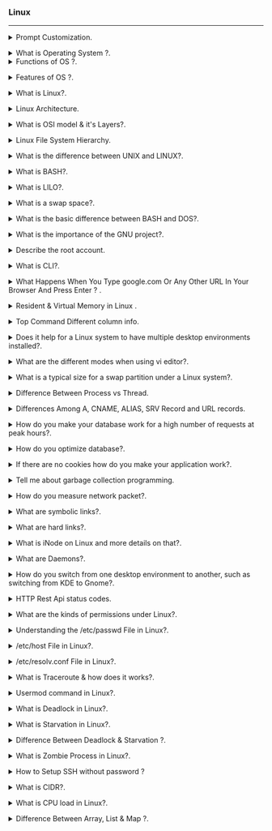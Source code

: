 ### Linux 
--------------------------------------------------------------------------------------

<details>
<summary>Prompt Customization.</code></summary><br><b>

Ubuntu
`sudo vi .bashrc` : `PS1="\[\033[01;32m\]\d \T \[\033[00m\]\$"`

Mac bash_profile file 
`export PS1="Dhirendra @\d \T $" ` & ` export PS1=”\u@\d \T $” `
</b></details>

<details>
<summary>What is Operating System ?.</code></summary><br><b>

Operating system is an interface between user and the computer hardware. The hardware of the computer cannot understand the human readable language as it works on binaries i.e. 0's and 1's. Also it is very tough for humans to understand the binary language, in such case we need an interface which can translate human language to hardware and vice-versa for effective communication. 

* <b> Types of Operating System:</b>  
  * Single User - Single Tasking Operating System  
  * Single User - Multitasking Operating System  
  * Multi User - Multitasking Operating System  
</b></details>


<details>
<summary>Functions of OS ?.</code></summary><br><b>

 OS functions may include managing memory, files, processes, I/O system & devices, security, etc.

<p align="center">
<img src="./images/OS_functions.jpg" width="800" height="300" /> 
</p>

In an operating system software performs each of the function:

- `Process management`: It helps OS to create and delete processes. It also provides mechanisms for synchronization and communication among processes.
- `Memory management`: It performs the task of allocation and de-allocation of memory space to programs in need of this resources.
- `File management`: It manages all the file-related activities such as organization storage, retrieval, naming, sharing, and protection of files.
- `Device Management`: It keeps tracks of all devices. This module also responsible for this task is known as the I/O controller. It also performs the task of allocation and de-allocation of the devices.
- `I/O System Management`: One of the main objects of any OS is to hide the peculiarities of that hardware devices from the user.
- `Secondary-Storage Management`: Systems have several levels of storage which includes primary storage, secondary storage, and cache storage. Instructions and data must be stored in primary storage or cache so that a running program can reference it.
- `Security`: it protects the data and information of a computer system against malware threat and authorized access.
- `Command interpretation`: it interprets the commands given by the and acting system resources to process that commands.
- `Networking`: A distributed system is a group of processors which do not share memory, hardware devices, or a clock. The processors communicate with one another through the network.

- `Job accounting`: Keeping track of time & resource used by various job and users.

- `Communication management`: Coordination and assignment of compilers, interpreters, and another software resource of the various users of the computer systems.

</b></details>

<details>
<summary>Features of OS ?.</code></summary><br><b>

- Protected and supervisor mode.
- Allows disk access and file systems Device drivers Networking Security.
- Program Execution.
- Memory management Virtual Memory Multitasking.
- Handling I/O operations.
- Manipulation of the file system.
- Error Detection and handling.
- Resource allocation.
- Information and Resource Protection.

</b></details>

<details>
<summary>What is Linux?.</code></summary><br><b>

Linux is an operating system based on UNIX and was first introduced by Linus Torvalds. It is based on the Linux Kernel and can run on different hardware platforms manufactured by Intel, MIPS, HP, IBM, SPARC, and Motorola. Another popular element in Linux is its mascot, a penguin figure named Tux.
</b></details>

<details>
<summary>Linux Architecture.</code></summary><br><b>

* The architecture of UNIX can be divided into Four levels of functionality, as shown in Figure .  
<p align="center">
<img src="./images/LinuxArchitecture.jpg" width="500" height="450" /> 
</p>

#### Hardware  
Hardware consists of all physical devices attached to the System.   
<b>Example:-</b> Hard disk drive, RAM, Motherboard, CPU etc.

#### Kernel 
The kernel is the central component of a computer operating systems. The only job performed by the kernel is to the manage the communication between the software and the hardware. A Kernel is at the nucleus of a computer. It makes the communication between the hardware and software possible. While the Kernel is the innermost part of an operating system, a shell is the outermost one.

#### Different types of the kernel are:  

- `Monolithic Kernel` : A monolithic kernel is a single code or block of the program. It provides all the required services offered by the operating system. It is a simplistic design which creates a distinct communication layer between the hardware and software.

- `Micro kernels`  : Microkernel manages all system resources. In this type of kernel, services are implemented in different address space. The user services are stored in user address space, and kernel services are stored under kernel address space. So, it helps to reduce the size of both the kernel and operating system.

- `Hybrid kernels `
- `Exo kernels  `

#### Features of Kernel
- `Low-level scheduling of processes`
- `Inter-process communication`
- `Process synchronization`
- `Context switching`

#### Shell  
Shell is the interface which takes input from users and sends instructions to the Kernel, Also takes the output from Kernel and send the result back to output user and starting applications.  
  * Types of shells are classified into four:
    * `Korn shell`
    * `Bourne shell`
    * `C shell`

#### Utilities  
Utilities provides the functionalities of an operating system to the users. 

</b></details>


<details>
<summary>What is OSI model & it's Layers?.</code></summary><br><b>

The Open Systems Interconnection (OSI) model describes seven layers that computer systems use to communicate over a network. It was the first standard model for network communications, adopted by all major computer and telecommunication companies in the early 1980s.

The modern Internet is not based on OSI, but on the simpler TCP/IP model. However, the OSI 7-layer model is still widely used, as it helps visualize and communicate how networks operate, and helps isolate and troubleshoot networking problems.

  * All --> People --> Seem --> To --> Need--> Data --> Processing "Application to physical"
<p align="center">
<img src="./images/OSI_Model3.jpg" width="500" height="450" /> 
</p>

<p align="center">
<img src="./images/OSI_Model2.jpg" width="500" height="450" /> 
</p>

</b></details>
<details>
<summary>Linux File System Hierarchy.</code></summary><br><b>

|Path     | Description        |
|:-----: |:---      |
| / |It is parent directory for all other directories.(root directory)|
| /root | It is home directory for root user and it provides working environment for root user|
| /home | It is home directory for other users and it provide working environment for other users|
| /boot |It contains bootable files for Linux. Like `GRUB (GRand Unified Boot loader)  boot.ini, ntldr` |
| /etc | It contains all configuration files. Like `User info /etc/passwd` |
| /usr | By default softwares are installed in /usr directory|
| /opt | It is optional directory for /usr and it contains third party softwares. |
| /bin | It contains commands used by all users(Binary files)|   
| /sbin | It contains commands used by only Super User (root) |
| /dev | It contains device file like `hard disk /dev/hda` |
| /proc |  It contain process files and data are not permanent, they keep changing like `information of CPU /proc/cpuinfo` |
| /var |It is containing variable data like `mails, log files` |   
| /mnt |It is default mount point for any partition. It is empty by default |
| /media |It contains all of removable media like `CD-ROM, pen drive` |
| /lib | It contains library files which are used by OS. Library files in Linux are shared object files|

</b></details>

<details>
<summary>What is the difference between UNIX and LINUX?.</code></summary><br><b>

Unix originally began as a propriety operating system from Bell Laboratories, which later on spawned into different commercial versions. On the other hand, Linux is free, open source and intended as a non-propriety operating system for the masses.
</b></details>

<details>
<summary>What is BASH?.</code></summary><br><b>

BASH is short for Bourne Again SHell, was written by Steve Bourne as a replacement to the original Bourne Shell(represented by /bin/sh). It combines all the features from the original version of Bourne Shell, plus additional functions to make it easier and more convenient to use. It has since been adapted as the default shell for most systems running Linux.
</b></details>

<details>
<summary> What is LILO?.</code></summary><br><b>

LILO is a boot loader for Linux. It is used mainly to load the Linux operating system into main memory so that it can begin its operations.
</b></details>

<details>
<summary> What is a swap space?.</code></summary><br><b>

Swap space is a certain amount of space used by Linux to temporarily hold some programs that are running concurrently. This happens when RAM does not have enough memory to hold all programs that are executing.
</b></details>
<details>
<summary> What is the basic difference between BASH and DOS?.</code></summary><br><b>

The key differences between the BASH and DOS console lie in 3 areas:

* BASH commands are case sensitive while DOS commands are not;

* Under BASH, / character is a directory separator and \ acts as an escape character. Under DOS, / serves as a command argument delimiter and \ is the directory separator

* DOS follows a convention in naming files, which is 8 character file name followed by a dot and 3 characters for the extension. BASH follows no such convention.
</b></details>

<details>
<summary> What is the importance of the GNU project?.</code></summary><br><b>

This so-called Free software movement allows several advantages, such as the freedom to run programs for any purpose and freedom to study and modify a program to your needs. It also allows you to redistribute copies of software to other people, as well as the freedom to improve software and have it released for the public.
</b></details>

<details>
<summary> Describe the root account.</code></summary><br><b>

The root account is like a systems administrator account and allows you full control of the system.
Here you can create and maintain user accounts, assigning different permissions for each account.
It is the default account every time you install Linux.
</b></details>


<details>
<summary> What is CLI?.</code></summary><br><b>

CLI is short for Command Line Interface. This interface allows the user to type declarative commands to instruct the computer to perform operations. CLI offers greater flexibility. However, other users who are already accustomed to using GUI find it difficult to remember commands including attributes that come with it.

</b></details>

<details>
<summary>What Happens When You Type google.com Or Any Other URL In Your Browser And Press Enter ? .</code></summary><br><b>

A webpage is basically a text file formatted a certain way so that your browser (ie. Chrome, Firefox, Safari, etc) can understand it; this format is called HyperText Markup Language (HTML). These files are located in computers that provide the service of storing said files and wait for someone to need them to deliver them. They are called servers because they serve the content that they hold to whoever needs it.

These servers can vary in classes, the most common and the one that we'll be talking about in the main portion of this article is a web server, the one that serves web pages. We can also find application servers, which are the ones that hold an application base code that will then be used to interact with a web browser or other applications. Database servers are also out there, which are the ones that hold a database that can be updated and consulted when needed.

These servers in order to deliver their content, much like in physical courier services, need to have an address so that the person needing said content can make a "letter" requesting the delivery; the person requesting the content in turn also has an address where the server can deliver the content to. These addresses are called IP (Internet Protocol) Address, a set of 4 numbers that range from 0 to 255 (one byte) separated by periods (ie. 127.0.0.1).

Another concept that is important to know is that the courier service traffic for the delivery can be one of two: Transmission Control Protocol (TCP) and User Datagram Protocol (UDP). Each one determines the way the content of a server is served, or delivered.

TCP is usually used to deliver static websites such as Wikipedia or Google and also email services and to download files to your computer because TCP makes sure that all the content that is needed gets delivered. It accomplishes this by sending the file in small packets of data and along with each packet a confirmation to know that the packet was delivered; that's why if you are ever downloading something and your internet connection suddenly drops when it comes back up you don't have to start over because the server would know exactly how many packets you have and how many you still need to receive. The downside to TCP is that because it has to confirm whether you got the packet or not before sending the next, it tends to be slower.

UDP, on the other hand, is usually used to serve live videos or online games. This is because UDP is a lot faster than TCP since UDP does not check if the information was received or not; it is not important. The only thing UDP cares about is sending the information. That is the reason why if you've ever watched a live video and if either your internet connection or the host's drops, you would just stop seeing the content; and when the connection comes back up you will only see the current stream of the broadcast and what was missed is forever lost. This is also true for online videogames (if you've played them you know exactly what this means)

What actually happens...

So back to the main question of what happens when you type www.google.com or any other URL (Uniform Resource Locator) in your web browser and press Enter. So the first thing that happens is that your browser looks up in its cache to see if that website was visited before and the IP address is known. If it can't find the IP address for the URL requested then it asks your operating system to locate the web site. The first place your operating system is going to check for the address of the URL you specified is in the hosts file (/etc/hosts in Linux and Mac, c:\windows\system32\drivers\etc\hosts in Windows). If the URL is not found inside this file, then the OS will make a DNS request to find the IP Address of the web page. The first step is to ask the Resolver (or Internet Service Provider) server to look up in its cache to see if it knows the IP Address, if the Resolver does not know then it asks the root server to ask the .COM TLD (Top Level Domain) server - if your URL ends in .net then the TLD server would be .NET and so on - the TLD server will again check in its cache to see if the requested IP Address is there. If not, then it will have at least one of the authoritative name servers associated with that URL, and after going to the Name Server, it will return the IP Address associated with your URL. All this was done in a matter of milliseconds WOW!

After the OS has the IP Address and gives it to the browser, it then makes a GET (a type of HTTP Method) to said IP Address. When the request is made the browser again makes the request to the OS which then, in turn, packs the request in the TCP traffic protocol we discussed earlier, and it is sent to the IP Address. On its way, it is checked by both the OS' and the server's firewall to make sure that there are no security violations. And upon receiving the request the server (usually a load balancer that directs traffic to all available server for that website) sends a response with the IP Address of the chosen server along with the SSL (Secure Sockets Layer) certificate to initiate a secure session (HTTPS). Finally, the chosen server then sends the HTML, CSS, and Javascript files (If any) back to the OS who in turn gives it to the browser to interpret it. And then you get your website as you know it.

</b></details>

<details>
<summary>Resident & Virtual Memory in Linux .</code></summary><br><b>

`Resident memory` is the part of the process memory that corresponds to the physical memory actually in operational use by this process. Over time, the operating system may swap out some of a process's resident memory according to a least-recently-used algorithm to make room for other code or data.

`Resident memory`, labelled RES: How much physical memory, how much RAM, your process is using. RES is the important number. 

`Virtual memory`, labelled VIRT: How much memory your process thinks it's using. Usually much bigger than RES, thanks to the Linux kernel's clever memory management.Virtual memory is Hard Disk space reserved for the O/S to act as RAM. The O/S “swaps” data in and out of the virtual memory to place it in RAM, or to take it out of RAM.
</b></details>

<details>
<summary>Top Command Different column info.</code></summary><br><b>

The column headings in the process list are as follows:

* PID: Process ID.

* USER: The owner of the process.

* PR: Process priority.

* NI: The nice value of the process.

* VIRT: Amount of virtual memory used by the process.

* RES: Amount of resident memory used by the process.

* SHR: Amount of shared memory used by the process.

* S: Status of the process. (See the list below for the values this field can take).

* %CPU: The share of CPU time used by the process since the last update.

* %MEM: The share of physical memory used.

* TIME+: Total CPU time used by the task in hundredths of a second.

* COMMAND: The command name or command line (name + options).

[Detail](https://www.howtogeek.com/668986/how-to-use-the-linux-top-command-and-understand-its-output/)
</b></details>

<details>
<summary> Does it help for a Linux system to have multiple desktop environments installed?.</code></summary><br><b>

In general, one desktop environment, like KDE or Gnome, is good enough to operate without issues. It’s all a matter of preference for the user, although the system allows switching from one environment to another. Some programs will work in one environment and not work on the other, so it could also be considered a factor in selecting which environment to use.
</b></details>

<details>
<summary> What are the different modes when using vi editor?.</code></summary><br><b>

There are 3 modes under vi:
* ` Command mode ` – this is the mode where you start in
* ` Edit mode `  – this is the mode that allows you to do text editing
* ` Ex mode `    – this is the mode wherein you interact with vi with instructions to process a file.

</b></details>



<details>
<summary> What is a typical size for a swap partition under a Linux system?.</code></summary><br><b>

The preferred size for a swap partition is twice the amount of physical memory available on the system. 

If this is not possible, then the minimum size should be the same as the amount of memory installed. 
</b></details>

<details>
<summary> Difference Between Process vs Thread.</code></summary><br><b>

A process is the execution of a program that allows you to perform the appropriate actions specified in a program. It can be defined as an execution unit where a program runs. The OS helps you to create, schedule, and terminates the processes which is used by CPU. The other processes created by the main process are called child process.

A process operations can be easily controlled with the help of PCB(Process Control Block). You can consider it as the brain of the process, which contains all the crucial information related to processing like process id, priority, state, and contents CPU register, etc.

Thread is an execution unit that is part of a process. A process can have multiple threads, all executing at the same time. It is a unit of execution in concurrent programming. A thread is lightweight and can be managed independently by a scheduler. It helps you to improve the application performance using parallelism.

Multiple threads share information like data, code, files, etc. We can implement threads in three different ways:
* Kernel-level threads

* User-level threads

* Hybrid threads

KEY DIFFERENCE

* Process means a program is in execution, whereas thread means a segment of a process.

* A Process is not Lightweight, whereas Threads are Lightweight.

* A Process takes more time to terminate, and the thread takes less time to terminate.

* Process takes more time for creation, whereas Thread takes less time for creation.

* Process likely takes more time for context switching whereas as Threads takes less time for context switching.

* A Process is mostly isolated, whereas Threads share memory.

* Process does not share data, and Threads share data with each other.

Properties of Process

* Creation of each process requires separate system calls for each process.

* It is an isolated execution entity and does not share data and information.

* Processes use the IPC(Inter-Process Communication) mechanism for communication that significantly increases the number of system calls.

* Process management takes more system calls.

* A process has its stack, heap memory with memory, and data map.

Properties of Thread

* Single system call can create more than one thread

* Threads share data and information.

* Threads shares instruction, global, and heap regions. However, it has its register and stack.

* Thread management consumes very few, or no system calls because of communication between threads that can be achieved using shared memory.
</b></details>


<details>
<summary> Differences Among A, CNAME, ALIAS, SRV Record and URL records.</code></summary><br><b>

These are the main differences:

* The A record points a name to one or more IP addresses when the IP are known and stable.

i.e.  
     
     blog.dnsimple.com.     A        185.31.17.133

* A CNAME record can point a name to another CNAME or to an A record.. It should only be used when there are no other records on that name.

i.e. 
     
     blog.dnsimple.com.      CNAME   aetrion.github.io.

     aetrion.github.io.      CNAME   github.map.fastly.net.

     github.map.fastly.net.  A       185.31.17.133

* The ALIAS record maps a name to another name, but can coexist with other records on that name.

* The DNS "service" (SRV) record specifies a host and port for specific services such as voice over IP (VoIP), instant messaging, and so on. Most other DNS records only specify a server or an IP address, but SRV records include a port at that IP address as well. Some Internet protocols require the use of SRV records in order to function.

* The URL record redirects the name to the target name using the HTTP 301 status code.

Important rules:

* The A, CNAME, and ALIAS records cause a name to resolve to an IP. Conversely, the URL record redirects the name to a destination. 

* The URL record is a simple and effective way to apply a redirect for one name to another name, for example redirecting www.example.com to example.com.

* The A name must resolve to an IP. The CNAME and ALIAS records must point to a name.

</b></details>

<details>
<summary> How do you make your database work for a high number of requests at peak hours?.</code></summary><br><b>

To make the database perform higher.

* ` CPU ` : Increase no. of cores of CPU to keep host responsive. 

* ` Memory ` : Look at the page faults per second in the memory and keep it low. 

* ` Disk space ` : Make sure that you have a high amount of disk space.

* ` Database connections` : Make sure that you have enough database connections.

</b></details>


<details>
<summary> How do you optimize database?.</code></summary><br><b>

For better performance & optimizing the database following steps,

* `Use Indexing `: Index is a data structure that increases the speed of the data retrieval operations.

* `Execution plans `: Execution plan tool in the SQL server is useful in creating indexes.

* `Avoid coding loops `: When possible avoid the loops in your code to increase the performance of the database.

* `Avoid correlated SQL subqueries `: A correlated subquery gets values from the parent query. It decreases the performance of the database operations. So try to avoid it. Finally, Use or avoid temporary tables according to your specific requirements.

</b></details>

<details>
<summary> If there are no cookies how do you make your application work?.</code></summary><br><b>

The application can make use of the session ID tag to be used for creating sessions in the applications without the need for the cookies. Using the session ID, the application can create individual sessions for users without using cookies.
</b></details>

<details>
<summary> Tell me about garbage collection programming.</code></summary><br><b>

Garbage collection is the collection or gaining the memory back from the objects. 

The memory collected are not in use at the moment in any part of the program where the object is used. This process frees up the memory space that is no longer used by the objects and such. This process is implemented differently in different languages.

Most of the high-level programming languages have garbage collection process built into it. Low- level programming languages add garbage collection processes through external libraries. 

For eg: In C programming language, the garbage collection is taken care of by the user by using the malloc() and dealloc() functions. 

In C# programming language, the garbage collection is taken care of automatically. Users don’t need to do anything.
</b></details>


<details>
<summary> How do you measure network packet?.</code></summary><br><b>

Network performance of a packet is measured using various factors,

* ` Latency `: Amount of time that takes for the data to travel from one location to another.

* ` Packet Loss `: No. of packets transmitted from one location to another that fails to transmit.

* ` Throughput `: No. of items passing through a particular system.

* ` Bandwidth `: Amount of data that can be transferred over a given period of time.

* ` Jitter `: It is defined as the variation in time delay for the data packets that are sent over a network.

</b></details>

<details>
<summary> What are symbolic links?.</code></summary><br><b>

Symbolic links act similarly to shortcuts in Windows. Such links point to programs, files or directories. It also allows you instant access to it without having to go directly to the entire pathname.
</b></details>


<details>
<summary>  What are hard links?.</code></summary><br><b>

Hard links point directly to the physical file on disk, and not on the pathname. This means that if you rename or move the original file, the link will not break since the link is for the file itself, not the path where the file is located.
</b></details>

<details>
<summary>  What is iNode on Linux and more details on that?.</code></summary><br><b>

The iNode in Linux is an entry table containing information about the regular file and directory. It can be viewed as a data structure that contains the metadata about the files. 

The following are the contents of the iNode.

* ` User ID `     - Owner of the file.

* ` Group ID `    - Owner of the group.

* ` Size of File `- a major or minor number in some files.

* ` Timestamp `   - access time, and modification time.

* ` Attributes `  - some properties of the file.

* ` Access control list `- permission for users.

* ` Link count `  - The number of hard links relative to the inode.

* ` File type `   - Type of the file i.e. regular, directory, or pipe.

   Link to the location of the file and other metadata.
</b></details>

<details>
<summary>  What are Daemons?.</code></summary><br><b>

Daemons are services that provide several functions that may not be available under the base operating system. Its main task is to listen for service request and at the same time to act on these requests. After the service is done, it is then disconnected and waits for further requests.
</b></details>

<details>
<summary>  How do you switch from one desktop environment to another, such as switching from KDE to Gnome?.</code></summary><br><b>

Assuming you have these two environments installed, just log out from the graphical interface. Then at the login screen, type your login ID and password and choose which session type you wish to load. This choice will remain your default until you change it to something else.
</b></details>


<details>
<summary> HTTP Rest Api status codes.</code></summary><br><b>

HTTP defines these standard status codes that can be used to convey the results of a client’s request. The status codes are divided into five categories.

* 1xx: Informational – Communicates transfer protocol-level information.

* 2xx: Success – Indicates that the client’s request was accepted successfully.

* 3xx: Redirection – Indicates that the client must take some additional action in order to complete their request.

* 4xx: Client Error – This category of error status codes points the finger at clients.

* 5xx: Server Error – The server takes responsibility for these error status codes.

[Detail Read](https://restfulapi.net/http-status-codes/)
</b></details>

<details>
<summary>  What are the kinds of permissions under Linux?.</code></summary><br><b>

* ` Read (r) ` : users may read the files or list the directory

* ` Write (w)` : users may write to the file or new files to the directory
      
* ` Execute (x)`: users may run the file or lookup a specific file within a directory

Numeric representation :

| Read (r)| Write (w) | Execute (x) |
|---------|-----------|-------------|
|   4     |    2      |      1      |

`chmod 650 test.txt` : The user's permissions are: rw- or 4+2=6
                       The group's permissions are: r-x or 4+1=5
                        The others's permissions are: --- or 0

Symbolic Representation :

* Who - represents identities: u,g,o,a (user, group, other, all)

* What - represents actions: +, -, = (add, remove, set exact)

* Which - represents access levels: r, w, x (read, write, execute)

`chmod ug+rw test.txt` : to add the read and write permissions to a file named test.txt for user and group.

[In Detail](https://www.redhat.com/sysadmin/suid-sgid-sticky-bit)
</b></details>

<details>
<summary>  Understanding the /etc/passwd File in Linux?.</code></summary><br><b>

<p align="center">
<img src="./images/etc_passwd_file.jpg" width="800" height="300" /> 
</p>

</b></details>

<details>
<summary> /etc/host File in Linux?.</code></summary><br><b>

- The mapping of some hostnames to IP addresses .

```shell
IPAddress       Hostname    		   Alias
127.0.0.1	  localhost	 	       deep.openna.com
208.164.186.1		deep.openna.com		 deep
208.164.186.2		mail.openna.com		 mail
```

</b></details>

<details>
<summary> /etc/resolv.conf File in Linux?.</code></summary><br><b>

- The /etc/resolv.conf is resolver configuration file for Linux and UNIX like operating systems.
- It is used to configure dns name servers.
- The file /etc/resolv.conf file contains information that is read by the resolver routines the first time they are invoked by a process.
- The file is designed to be human readable and contains a list of keywords with values that provide various types of resolver information.
- You need to update this file with your own caching dns server or ISPs caching dns server that you want to use the resolver should query.

</b></details>

<details>
<summary>  What is Traceroute & how does it works?.</code></summary><br><b>

- A traceroute provides a map of how data on the internet travels from your computer to its destination.

- A traceroute works by sending Internet Control Message Protocol (ICMP) packets, and every router involved in transferring the data gets these packets. The ICMP packets provide information about whether the routers used in the transmission are able to effectively transfer the data.

- Running traceroute is helpful for figuring out the routing hops data has to go through, as well as response delays as it travels across nodes, which are what send the data toward its destination. Traceroute also enables you to locate points of failure.

- `Ping vs Traceroute` : The primary difference between ping and traceroute is that while ping simply tells you if a server is reachable and the time it takes to transmit and receive data, traceroute details the precise route, router by router, as well as the time it took for each hop.

</b></details>

<details>
<summary>  Usermod command in Linux?.</code></summary><br><b>
Usermod command is used to add a user to a group, change a user shell, login name, home directory, and more.

[Usermod](https://linuxize.com/post/usermod-command-in-linux/)
</b></details>

<details>
<summary> What is Deadlock in Linux?.</code></summary><br><b>

- `Deadlock` happens when every process holds a resource and waits for another process to hold another resource. In other words, a deadlock occurs when multiple processes in the CPU compete for the limited number of resources available in the CPU. In this context, each process keeps a resource and waits for another process to obtain a resource.

#### 4 conditions may occur the condition of deadlock. 

- `Mutual Exclusion` : Only one process can utilize a resource at a time; if another process requests the same resource, it must wait until the process that is utilizing it releases it.
- `Hold and Wait` : A process should be holding a resource when waiting for the acquirer of another process's resource.
- `No preemption` : The process holding the resources may not be preempted, and the process holding the resources should freely release the resource after it has finished its job.
- `Circular Wait` : In a circular form, the process must wait for resources. Let's suppose there are three processes: P0, P1, and P2. P0 must wait for the resource held by P1; P1 must wait for process P2 to acquire the resource held by P2, and P2 must wait for P0 to acquire the process.

</b></details>

<details>
<summary> What is Starvation in Linux?.</code></summary><br><b>

- `Starvation` happens when a low priority program requests a system resource but cannot run because a higher priority program has been employing that resource for a long time. When a process is ready to start executing, it waits for the CPU to allocate the necessary resources. However, because other processes continue to block the required resources, the process must wait indefinitely.

In most priority scheduling algorithms, the problem of starvation arises. The resource is frequently assigned to the higher priority process in a priority scheduling method, which helps to prevent the lower priority process from obtaining the requested resource.

`Starvation` is an issue that can be solved through aging. Aging raises the priority of a procedure that has been waiting for resources for a long period. It also helps to prevent a low-priority procedure from waiting indefinitely for resources.

#### There are some common causes of starvation as follows:

- Starvation may occur if there aren't enough resources to provide to every process as needed.
- Starvation can occur if a process is never given the resources it needs for execution due to faulty resource allocation decisions.
- If higher priority operations constantly monopolize the processor, a lower priority process may have to wait indefinitely.

#### Some solutions that may be implemented in a system that helps to handle starvation are as follows:

- The resource allocation priority scheme should contain concepts such as aging, in which the priority of a process increases the longer it waits. It prevents starvation.
- An independent manager may be used for the allocation of resources. This resource manager distributes resources properly and tries to prevent starvation.
- Random process selection for resource allocation or processor allocation should be avoided since it promotes starvation.

</b></details>


<details>
<summary> Difference Between Deadlock & Starvation ?.</code></summary><br><b>

1. Deadlock happens when every process holds a resource and waits for another process to hold another resource. In contrast, starvation happens when a low priority program requests a system resource but cannot run because a higher priority program has been employing that resource for a long time.

2. In a deadlock, none of the processes can proceed to execution; instead, each process is blocked while waiting for resources to be acquired by another process. On the other hand, starvation is a situation in which higher-priority processes have an infinite ability to acquire resources. Moreover, lower-priority processes are prevented from getting resources, resulting in their indefinite blocking.

3. Deadlock happens when four conditions exist simultaneously: mutual exclusion, hold and wait, no preemption, and circular wait. In contrast, starvation happens when process priorities are enforced while distributing resources or when resource management is unmanaged.

4. In a deadlock situation, the process blocks resources. In contrast, high-priority processes continue to use the requested resources in starvation.

5. Deadlock is also known as circular wait, whereas starvation is known as a Lived lock.

</b></details>

<details>
<summary> What is Zombie Process in Linux?.</code></summary><br><b>

A zombie process is a process in its terminated state. This usually happens in a program that has parent-child functions. After a child function has finished execution, it sends an exit status to its parent function. Until the parent function receives and acknowledges the message, the child function remains in a “zombie” state, meaning it has executed but not exited.

A zombie process is also known as a defunct process. A zombie process or defunct process is a process that has completed execution (via the exit system call) but still has an entry in the process table: it is a process in the "Terminated state".

</b></details>

<details>
<summary> How to Setup SSH without password ?</code></summary><br><b>

* Generate A New SSH Key Pair on Local Machine `ssh-keygen -t rsa` .

* Copy Public Key to Remote Machine `ssh-copy-id remote_user@remote_IP` .
  
   copy the public key to the remote system that you want to access from your local system without passwords. We will use the ssh-copy-id command that is by default available in most Linux distributions. This command will copy the public key id_rsa.pub to the .ssh/authorized_keys file in the remote system.

* Add Private Key to SSH Authentication Agent on Local Server `ssh-add` .
  
  In our local machine, we will add the private key to the SSH authentication agent. This will allow us to log into the remote server without having to enter a password every time.
</b></details>


<details>
<summary> What is CIDR?.</code></summary><br><b>

Classless inter-domain routing (CIDR), which stands for Classless Inter-Domain Routing, is an IP addressing scheme that improves the allocation of IP addresses. It replaces the old system based on classes A, B, and C. This scheme also helped greatly extend the life of IPv4 as well as slow the growth of routing tables.

[Reference Video](https://www.youtube.com/watch?v=z07HTSzzp3o)

[Javatpoint](https://www.javatpoint.com/binary-numbers-list)
</b></details>

<details>
<summary> What is CPU load in Linux?.</code></summary><br><b>

 CPU load is the number of processes which are being executed by CPU or waiting to be executed by CPU. So CPU load average is the average number of processes being or waiting executed over past 1, 5 and 15 minutes. So the number shown above means:

* load average over the last 1 minute is 3.84

* load average over the last 5 minute is 3.72

* load average over the last 15 minute is 2.41

High load average sometimes implies CPU is overloaded with too many processes. However, this can be a different case depending on how many CPU cores are installed. One single CPU core can only handle one task at a time. The more cores system has, the more tasks system can handle in parallel. Below is an example to understand the relationship between load average and CPU cores:

On single core system this would mean:grep -o -i page test.txt | wc -l

* The CPU was fully (100%) utilized on average; 1 process was running on the CPU (1.00) over the last 1 minute.

* The CPU was idle by 60% on average; no processes were waiting for CPU time (0.40) over the last 5 minutes.

* The CPU was overloaded by 235% on average; 2.35 processes were waiting for CPU time (3.35) over the last 15 minutes.

On a dual-core system this would mean:

* The one CPU was 100% idle on average, one CPU was being used; no processes were waiting for CPU time(1.00) over the last 1 minute.

* The CPUs were idle by 160% on average; no processes were waiting for CPU time. (0.40) over the last 5 minutes.

* The CPUs were overloaded by 135% on average; 1.35 processes were waiting for CPU time. (3.35) over the last 15 minutes.
</b></details>


<details>
<summary> Difference Between Array, List & Map ?.</code></summary><br><b>

- `Array` : It is used to store multiple items of the same data type at contiguous memory locations. 
            Array can manage arithmetic operations.
            This makes it easier to calculate the position of each element by simply adding an offset to a base value, i.e., the memory location of the first element of the array (generally denoted by the name of the array).

- `List` : It is used to collect items that usually consist of elements of multiple data types.
           List cannot manage arithmetic operations. List preserves the insertion order, it allows positional access and insertion of elements.

- `Map` : It is an associative container that stores elements in a mapped fashion. Each element has a key value and a mapped value. No two mapped values can have equal key values.

</b></details>